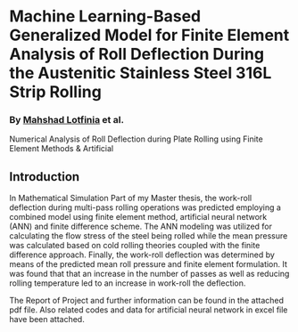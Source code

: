 # Machine Learning-Based Generalized Model for Finite Element Analysis of Roll Deflection During the Austenitic Stainless Steel 316L Strip Rolling



### By [Mahshad Lotfinia](https://github.com/mahshadlotfinia) et al.
 

Numerical Analysis of Roll Deflection during Plate Rolling using Finite Element Methods &amp; Artificial

Introduction
---

In Mathematical Simulation Part of my Master thesis, the work-roll deflection during multi-pass rolling operations was predicted employing a combined model using finite element method, artificial neural network (ANN) and finite difference scheme. The ANN modeling was utilized for calculating the flow stress of the steel being rolled while the mean pressure was calculated based on cold rolling theories coupled with the finite difference approach. Finally, the work-roll deflection was determined by means of the predicted mean roll pressure and finite element formulation.  It was found that that an increase in the number of passes as well as reducing rolling temperature led to an increase in work-roll the deflection.

The Report of Project and further information can be found in the attached pdf file.
Also related codes and data for artificial neural network in excel file have been attached.
